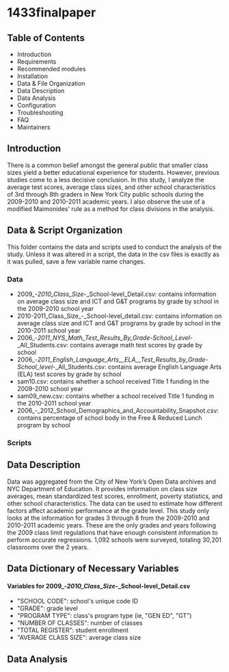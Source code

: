 # 1433finalpaper

Table of Contents
---------------------

 * Introduction
 * Requirements
 * Recommended modules
 * Installation
 * Data & File Organization
 * Data Description
 * Data Analysis
 * Configuration
 * Troubleshooting
 * FAQ
 * Maintainers
 
 
 ## Introduction
 There is a common belief amongst the general public that smaller class sizes yield a better educational experience for students. However, previous studies come to a less decisive conclusion. In this study, I analyze the average test scores, average class sizes, and other school characteristics of 3rd through 8th graders in New York City public schools during the 2009-2010 and 2010-2011 academic years. I also observe the use of a modified Maimonides' rule as a method for class divisions in the analysis. 
 
 
 ## Data & Script Organization
 This folder contains the data and scripts used to conduct the analysis of the study. Unless it was altered in a script, the data in the csv files is exactly as it was pulled, save a few variable name changes.
 
 ### Data
 * 2009_-_2010_Class_Size_-_School-level_Detail.csv: contains information on average class size and ICT and G&T programs by grade by school in the 2009-2010 school year
 * 2010-2011_Class_Size_-_School-level_detail.csv: contains information on average class size and ICT and G&T programs by grade by school in the 2010-2011 school year
 * 2006_-_2011_NYS_Math_Test_Results_By_Grade_-_School_Level_-_All_Students.csv: contains average math test scores by grade by school
 * 2006_-_2011_English_Language_Arts__ELA__Test_Results_by_Grade_-_School_level_-_All_Students.csv: contains average English Language Arts (ELA) test scores by grade by school
 * sam10.csv: contains whether a school received Title 1 funding in the 2009-2010 school year
 * sam09_new.csv: contains whether a school received Title 1 funding in the 2010-2011 school year
 * 2006_-_2012_School_Demographics_and_Accountability_Snapshot.csv: contains percentage of school body in the Free & Reduced Lunch program by school
 
 ### Scripts
 
 
 
 ## Data Description
Data was aggregated from the City of New York’s Open Data archives and NYC Department of Education. It provides information on class size averages, mean standardized test scores, enrollment, poverty statistics, and other school characteristics. The data can be used to estimate how different factors affect academic performance at the grade level. This study only looks at the information for grades 3 through 8 from the 2009-2010 and 2010-2011 academic years. These are the only grades and years following the 2009 class limit regulations that have enough consistent information to perform accurate regressions. 1,092 schools were surveyed, totaling 30,201 classrooms over the 2 years.


## Data Dictionary of Necessary Variables

#### Variables for 2009_-_2010_Class_Size_-_School-level_Detail.csv
* "SCHOOL CODE": school's unique code ID
* "GRADE": grade level
* "PROGRAM TYPE": class's program type (ie, "GEN ED", "GT")
* "NUMBER OF CLASSES": number of classes
* "TOTAL REGISTER": student enrollment
* "AVERAGE CLASS SIZE": average class size



## Data Analysis

